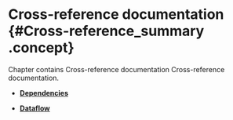 # Cross-reference documentation {#Cross-reference_summary .concept}

Chapter contains Cross-reference documentation Cross-reference documentation.

-   **[Dependencies](../cross/dependencies/dependencies.md)**  

-   **[Dataflow](../cross/dataflow/dataflow.md)**  


